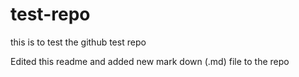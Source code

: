 # test-repo
this is to test the github test repo

Edited this readme and added new mark down (.md) file to the repo
